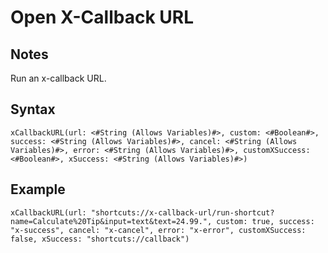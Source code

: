 # Open X-Callback URL

## Notes
Run an x-callback URL.

## Syntax

```
xCallbackURL(url: <#String (Allows Variables)#>, custom: <#Boolean#>, success: <#String (Allows Variables)#>, cancel: <#String (Allows Variables)#>, error: <#String (Allows Variables)#>, customXSuccess: <#Boolean#>, xSuccess: <#String (Allows Variables)#>)
```

## Example
```
xCallbackURL(url: "shortcuts://x-callback-url/run-shortcut?name=Calculate%20Tip&input=text&text=24.99.", custom: true, success: "x-success", cancel: "x-cancel", error: "x-error", customXSuccess: false, xSuccess: "shortcuts://callback")
```
